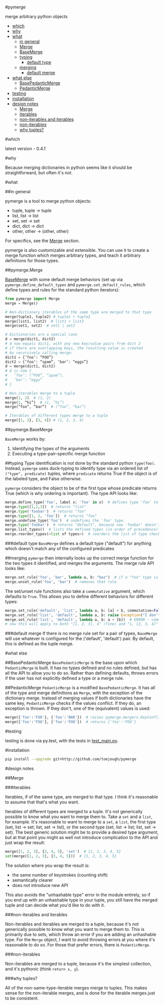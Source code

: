 #pymerge

merge arbitrary python objects

- [which](#which)
- [why](#why)
- [what](#what)
  - [in general](#in-general)
  - [Merge](#pymergemerge)
  - [BaseMerge](#pymergebasemerge)
  - [typing](#typing)
    - [default type](#default-type)
  - [merging](#merging)
    - [default merge](#default-merge)
- [what else](#what-else)
  - [BasePedanticMerge](#basepedanticmerge)
  - [PedanticMerge](#pedanticmerge)
- [testing](#testing)
- [installation](#installation)
- [design notes](#design-notes)
  - [Merge](#merge)
  - [iterables](#iterables)
  - [non-iterables and iterables](#non-iterables-and-terables)
  - [non-iterables](#non-iterables)
  - [why tuples?](#why-tuples)

#which

latest version - 0.4.1

#why

Because merging dictionaries in python seems like it should be straightforward, but often it's not.

#what

##in general

pymerge is a tool to merge python objects:

- tuple, tuple -> tuple
- list, list -> list
- set, set -> set
- dict, dict -> dict
- other, other -> (other, other)

For specifics, see the [Merge](#pymergemerge) section.

pymerge is also customizable and extensible.  You can use it to create a merge function which merges arbitrary types, and teach it arbitrary definitions for those types. 

##pymerge.Merge

[BaseMerge](#pymergebasemerge) with some default merge behaviors (set up via ```pymerge.define_default_types``` and ```pymerge.set_default_rules```, which define types and rules for the standard python iterators):

```python
from pymerge import Merge
merge = Merge()

# Non-dictionary iterables of the same type are merged to that type
merge(tuple1, tuple2) # tuple1 + tuple2
merge(list1, list2)  # list1 + list2
merge(set1, set2)  # set1 | set2

# Dictionaries are a special case
d = merge(dict1, dict2)
# d now equals dict1, with any new key/value pairs from dict 2
# if there are overlapping keys, the resulting value is created
# by recursively calling merge:
dict1 = {‘foo’: “FOO”}
dict2 = {‘foo’: “spam”, ‘bar’: “eggs”}
d = merge(dict1, dict2)
# d is now {
#   ‘foo’: (“FOO”, “spam”),
#   ‘bar’: “eggs”
# }

# Non-iterables merge to a tuple
merge(1, 2)  # (1, 2)
merge(1, “hi”)  # (1, “hi”)
merge(“foo”, “bar”)  # (“foo”, “bar”)

# Iterables of different types merge to a tuple
merge({1, 2}, [3, 4]) # (1, 2, 3, 4)
```

##pymerge.BaseMerge

```BaseMerge``` works by:

1. Identifying the types of the arguments
1. Executing a type-pair-specific merge function

##typing
Type identification is not done by the standard python ```type(foo)```.  Instead, ```pymerge``` uses duck-typing to identify type via an ordered list of ```("type", predicate)``` tuples, where ```predicate``` returns True if the object is of the labeled type, and False otherwise.

```pymerge``` considers the object to be of the first type whose predicate returns True (which is why ordering is important).  The type API looks like:
```python
merge.define_type('foo', label x: 'foo' in x)  # defines type 'foo' to be anything with 'foo' in it
merge.type([1,2,3])  # returns "list"
merge.type('foobar')  # returns "foo"
merge.type([1, 2, 'foo'])  # returns "foo"
merge.undefine_type('foo')  # undefines the 'foo' type.
merge.type('foobar')  # returns "default", because now 'foobar' doesn't fit any of the defined types
merge.list_types()  # lists the defined types (in order of precedence)
merge.reorder_types(<list of types>)  # reorders the list of type checkers
```

###default type
```BaseMerge``` defines a default type ("default") for anything which doesn't match any of the configured predicates

##merging
```pymerge``` then internally looks up the correct merge function for the two types it identified, and merges the arguments.  The merge rule API looks like:
```python
merge.set_rule('foo', 'bar', lambda a, b: "baz")  # if a "foo" type is merged with a "bar" type, the result is "baz"
merge.unset_rule('foo', 'bar')  # removes that rule
```

The set/unset rule functions also take a ```commutative``` argument, which defaults to ```True```.  This allows you to define different behaviors for different types:
```python
merge.set_rule('default', 'list', lambda a, b: [a] + b, commutative=False)
merge.set_rule('list', 'default', lambda a, b: raise Exception("I don't want to do this for you"), commutative=False)
merge.set_rule('list', 'default', lambda a, b: a + [b])  # ERROR - commutative defalts to true...
# now this will apply to both "[1, 2, 3], 4" (fine) and "1, [2, 3, 4]" (error)
```
###default merge
If there is no merge rule set for a pair of types, ```BaseMerge``` will use whatever is configured for the ('default', 'default') pair.  By default, this is defined as the tuple merge.

#what else

##BasePedanticMerge
```BasePedanticMerge``` is the base upon which ```PedanticMerge``` is built.  It has no types defined and no rules defined, but has all the API to allow you to do so.  Rather than defining defaults, throws errors if the user has not explicitly defined a type or a merge rule.

##PedanticMerge
```PedanticMerge``` is a modified ```BasePedanticMerge```.  It has all of the type and merge definitions as ```Merge```, with the exception of the dictionary merge.  Instead of merging values if both dictionaries have the same key, ```PedanticMerge``` checks if the values conflict.  If they do, an exception is thrown.  If they don't, one of the (equivalent) values is used:

```python
merge({'foo':'FOO'}, {'foo':'BAR'})  # raises pymerge.mergers.KeyConflictError
merge({'foo':'FOO'}, {'foo':'FOO'})  # returns {'foo':'FOO'}
```

#testing

testing is done via py.test, with the tests in [test_main.py](https://github.com/toejough/pymerge/blob/master/test_main.py).

#installation
```sh
pip install --upgrade git+http://github.com/toejough/pymerge
```

#design notes

##Merge

###iterables

Iterables, if of the same type, are merged to that type.  I think it's reasonable to assume that that's what you want.

Iterables of different types are merged to a tuple.  It's not generically possible to know what you want to merge them to.  Take a ```set``` and a ```list```, for example.  It's reasonable to want to merge to a ```set```, a ```list```, the first type (set, list -> set; list, set -> list), or the second type (set, list -> list; list, set -> set).  The best generic solution might be to provide a desired type argument, but at that point you might as well not introduce complication to the API and just wrap the result:
```python
merge([1, 2, 3], {3, 4, 5}, 'set')  # {1, 2, 3, 4, 5}
set(merge([1, 2, 3], {3, 4, 5}))  # {1, 2, 3, 4, 5}
```
The solution where you wrap the result is:
- the same number of keystrokes (counting shift)
- semantically clearer
- does not introduce new API

This also avoids the "unhashable type" error in the module entirely, so if you end up with an unhashable type in your tuple, you still have the merged tuple and can decide what you'd like to do with it.

###non-iterables and iterables

Non-iterables and iterables are merged to a tuple, because it's not generically possible to know what you want to merge them to.  This is primarily due to sets, which throw an error if you are adding an unhashable type.  For the ```Merge``` object, I want to avoid throwing errors at you where it's reasonable to do so.  For those that prefer errors, there is ```PedanticMerge```.

###non-iterables

Non-iterables are merged to a tuple, because it's the simplest collection, and it's pythonic (think ```return x, y```).

###why tuples?

All of the non-same-type-iterable merges merge to tuples.  This makes sense for the non-iterable merges, and is done for the iterable merges just to be consistent.
